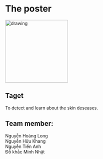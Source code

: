 # The poster

<img src="https://scontent.fsgn5-6.fna.fbcdn.net/v/t1.6435-9/131985775_2866998470197289_729039987740867124_n.jpg?_nc_cat=106&ccb=1-5&%20_nc_sid=730e14&_nc_ohc=WKEYSZwKiiIAX9R98pz&_nc_oc=AQkZiGgl0VAEun6e0c0denUB1iFh5kmO2g04NlGyc-ogHuQsq2pkIzkFNQ0gDAeFKzjRqMf8nWZK37LkFWC-CU7J&_nc_ht=scontent.fsgn5-6.fna&oh=c4fe973a6178a11ae02d6d4c71c75c54&oe=619C28EF" alt="drawing" style="width:200px;"/>

## Taget
To detect and learn about the skin deseases.

## Team member:
Nguyễn Hoàng Long \
Nguyễn Hữu Khang \
Nguyễn Tiến Anh \
Đỗ khắc Minh Nhật
